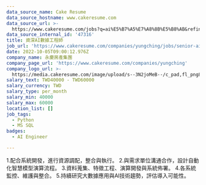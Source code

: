 ```yaml
---
data_source_name: Cake Resume
data_source_hostname: www.cakeresume.com
data_source_url: >-
  https://www.cakeresume.com/jobs?q=ai%E5%B7%A5%E7%A8%8B%E5%B8%AB&refinementList%5Blang_[…]y_type%5D=per_year&range%5Bsalary_range%5D%5Bmin%5D=1000000
data_source_internal_id: '47316'
title: 資深AI數據工程師
job_url: 'https://www.cakeresume.com/companies/yungching/jobs/senior-ai-data-engineer'
date: 2022-10-05T09:00:12.976Z
company_name: 永慶房產集團
company_page_url: 'https://www.cakeresume.com/companies/yungching'
company_logo_url: >-
  https://media.cakeresume.com/image/upload/s--3N2joMeB--/c_pad,fl_png8,h_200,w_200/v1579175547/hougweyt6y4hpffsrmtz.png
salary_text: TWD40000 - TWD60000
salary_currency: TWD
salary_type: per_month
salary_min: 40000
salary_max: 60000
location_list: []
job_tags:
  - Python
  - MS SQL
badges:
  - AI Engineer

---
```


1.配合系統開發，進行資源調配，整合與執行。 2.與需求單位溝通合作，設計自動化智慧模型演算流程。 3.資料蒐集、特徵工程、演算開發與系統佈署。 4.各系統監控、維護與整合。 5.持續研究大數據應用與AI技術趨勢，評估導入可能性。